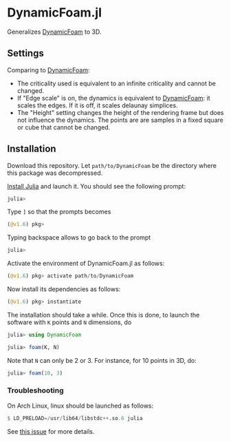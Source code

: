 # DynamicFoam.jl

Generalizes [DynamicFoam](https://github.com/weigert/DynamicFoam) to 3D.

## Settings

Comparing to [DynamicFoam](https://github.com/weigert/DynamicFoam):
* The criticality used is equivalent to an infinite criticality and cannot be changed.
* If "Edge scale" is on, the dynamics is equivalent to [DynamicFoam](https://github.com/weigert/DynamicFoam): it scales the edges. If it is off, it scales delaunay simplices.
* The "Height" setting changes the height of the rendering frame but does not influence the dynamics. The points are are samples in a fixed square or cube that cannot be changed.

## Installation

Download this repository. Let `path/to/DynamicFoam` be the directory where this package was decompressed.

[Install Julia](https://julialang.org/downloads/) and launch it. You should see the following prompt:
```julia
julia>
```
Type `]` so that the prompts becomes
```julia
(@v1.6) pkg>
```
Typing backspace allows to go back to the prompt
```julia
julia>
```
Activate the environment of DynamicFoam.jl as follows:
```julia
(@v1.6) pkg> activate path/to/DynamicFoam
```
Now install its dependencies as follows:
```julia
(@v1.6) pkg> instantiate
```
The installation should take a while.
Once this is done, to launch the software with `K` points and `N` dimensions, do
```julia
julia> using DynamicFoam

julia> foam(K, N)
```
Note that `N` can only be 2 or 3.
For instance, for 10 points in 3D, do:
```julia
julia> foam(10, 3)
```

### Troubleshooting

On Arch Linux, linux should be launched as follows:
```julia
$ LD_PRELOAD=/usr/lib64/libstdc++.so.6 julia
```
See [this issue](https://github.com/JuliaGL/GLFW.jl/issues/198) for more details.

